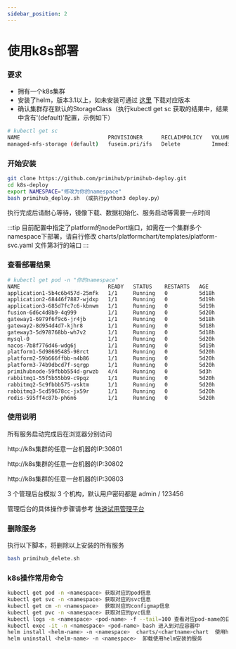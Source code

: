 ```yaml
---
sidebar_position: 2
---
```


# 使用k8s部署

### 要求

- 拥有一个k8s集群
- 安装了helm，版本3.1以上，如未安装可通过 [这里](https://github.com/helm/helm/releases) 下载对应版本
- 确认集群存在默认的StorageClass（执行kubectl get sc 获取的结果中，结果中含有'(default)'配置，示例如下）

```bash
# kubectl get sc
NAME                            PROVISIONER      RECLAIMPOLICY   VOLUMEBINDINGMODE   ALLOWVOLUMEEXPANSION   AGE
managed-nfs-storage (default)   fuseim.pri/ifs   Delete          Immediate           false                  19d
```

### 开始安装

```bash
git clone https://github.com/primihub/primihub-deploy.git
cd k8s-deploy
export NAMESPACE="修改为你的namespace"
bash primihub_deploy.sh （或执行python3 deploy.py）
```

执行完成后请耐心等待，镜像下载、数据初始化、服务启动等需要一点时间

:::tip
目前配置中指定了platform的nodePort端口，如需在一个集群多个namespace下部署，请自行修改 charts/platformchart/templates/platform-svc.yaml 文件第3行的端口
:::

### 查看部署结果

```bash
# kubectl get pod -n "你的namespace"
NAME                            READY   STATUS    RESTARTS   AGE
application1-5b4c6b457d-25mfk   1/1     Running   0          5d18h
application2-68446f7887-wjdxp   1/1     Running   0          5d19h
application3-685d7fc7c6-kbnwm   1/1     Running   0          5d19h
fusion-6d6c4d8b9-4q999          1/1     Running   0          5d20h
gateway1-6979f6f9c6-jr4jb       1/1     Running   0          5d18h
gateway2-8d954d4d7-kjhr8        1/1     Running   0          5d18h
gateway3-5d978768bb-wh7v2       1/1     Running   0          5d18h
mysql-0                         1/1     Running   0          5d20h
nacos-7b8f776d46-wdg6j          1/1     Running   0          5d19h
platform1-5d98695485-98rct      1/1     Running   0          5d20h
platform2-59b666ffbb-n4b86      1/1     Running   0          5d20h
platform3-74b9dbcd7f-sqrgp      1/1     Running   0          5d20h
primihubnode-59fbbb554d-grwzb   4/4     Running   0          5d3h
rabbitmq1-55f5b55bb9-c9pqz      1/1     Running   0          5d20h
rabbitmq2-5c9fbbb575-vsktm      1/1     Running   0          5d20h
rabbitmq3-5cd59678cc-jx59r      1/1     Running   0          5d20h
redis-595ff4c87b-ph6n6          1/1     Running   0          5d20h
```

### 使用说明

所有服务启动完成后在浏览器分别访问

http://k8s集群的任意一台机器的IP:30801

http://k8s集群的任意一台机器的IP:30802

http://k8s集群的任意一台机器的IP:30803

3 个管理后台模拟 3 个机构，默认用户密码都是 admin / 123456

管理后台的具体操作步骤请参考 [快速试用管理平台](/docs/quick-start-platform)

### 删除服务

执行以下脚本，将删除以上安装的所有服务
```bash
bash primihub_delete.sh
```

### k8s操作常用命令

```bash
kubectl get pod -n <namespace> 获取对应的pod信息
kubectl get svc -n <namespace> 获取对应的svc信息
kubectl get cm -n <namespace>  获取对应的configmap信息
kubectl get pvc -n <namespace> 获取对应的pvc信息
kubectl logs -n <namespace> <pod-name> -f --tail=100 查看对应pod-name的日志
kubectl exec -it -n <namespace> <pod-name> bash 进入到对应容器中
helm install <helm-name> -n <namespace>  charts/<chartname>chart  使用helm安装对应chart中的服务
helm uninstall <helm-name> -n <namespace>  卸载使用helm安装的服务
```